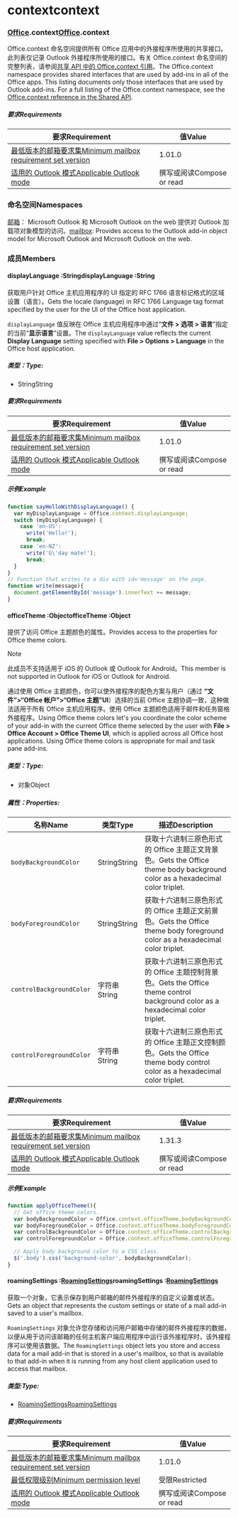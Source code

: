 
# <a name="context"></a><span data-ttu-id="3dc69-101">context</span><span class="sxs-lookup"><span data-stu-id="3dc69-101">context</span></span>

### <a name="officeofficemdcontext"></a><span data-ttu-id="3dc69-102">[Office](Office.md).context</span><span class="sxs-lookup"><span data-stu-id="3dc69-102">[Office](Office.md).context</span></span>

<span data-ttu-id="3dc69-p101">Office.context 命名空间提供所有 Office 应用中的外接程序所使用的共享接口。此列表仅记录 Outlook 外接程序所使用的接口。有关 Office.context 命名空间的完整列表，请参阅[共享 API 中的 Office.context 引用](/javascript/api/office/office.context)。</span><span class="sxs-lookup"><span data-stu-id="3dc69-p101">The Office.context namespace provides shared interfaces that are used by add-ins in all of the Office apps. This listing documents only those interfaces that are used by Outlook add-ins. For a full listing of the Office.context namespace, see the [Office.context reference in the Shared API](/javascript/api/office/office.context).</span></span>

##### <a name="requirements"></a><span data-ttu-id="3dc69-105">要求</span><span class="sxs-lookup"><span data-stu-id="3dc69-105">Requirements</span></span>

|<span data-ttu-id="3dc69-106">要求</span><span class="sxs-lookup"><span data-stu-id="3dc69-106">Requirement</span></span>| <span data-ttu-id="3dc69-107">值</span><span class="sxs-lookup"><span data-stu-id="3dc69-107">Value</span></span>|
|---|---|
|[<span data-ttu-id="3dc69-108">最低版本的邮箱要求集</span><span class="sxs-lookup"><span data-stu-id="3dc69-108">Minimum mailbox requirement set version</span></span>](/javascript/office/requirement-sets/outlook-api-requirement-sets)| <span data-ttu-id="3dc69-109">1.0</span><span class="sxs-lookup"><span data-stu-id="3dc69-109">1.0</span></span>|
|[<span data-ttu-id="3dc69-110">适用的 Outlook 模式</span><span class="sxs-lookup"><span data-stu-id="3dc69-110">Applicable Outlook mode</span></span>](https://docs.microsoft.com/outlook/add-ins/#extension-points)| <span data-ttu-id="3dc69-111">撰写或阅读</span><span class="sxs-lookup"><span data-stu-id="3dc69-111">Compose or read</span></span>|

### <a name="namespaces"></a><span data-ttu-id="3dc69-112">命名空间</span><span class="sxs-lookup"><span data-stu-id="3dc69-112">Namespaces</span></span>

<span data-ttu-id="3dc69-113">[邮箱](office.context.mailbox.md)： Microsoft Outlook 和 Microsoft Outlook on the web 提供对 Outlook 加载项对象模型的访问。</span><span class="sxs-lookup"><span data-stu-id="3dc69-113">[mailbox](office.context.mailbox.md): Provides access to the Outlook add-in object model for Microsoft Outlook and Microsoft Outlook on the web.</span></span>

### <a name="members"></a><span data-ttu-id="3dc69-114">成员</span><span class="sxs-lookup"><span data-stu-id="3dc69-114">Members</span></span>

####  <a name="displaylanguage-string"></a><span data-ttu-id="3dc69-115">displayLanguage :String</span><span class="sxs-lookup"><span data-stu-id="3dc69-115">displayLanguage :String</span></span>

<span data-ttu-id="3dc69-116">获取用户针对 Office 主机应用程序的 UI 指定的 RFC 1766 语言标记格式的区域设置（语言）。</span><span class="sxs-lookup"><span data-stu-id="3dc69-116">Gets the locale (language) in RFC 1766 Language tag format specified by the user for the UI of the Office host application.</span></span>

<span data-ttu-id="3dc69-117">`displayLanguage` 值反映在 Office 主机应用程序中通过“**文件 > 选项 > 语言**”指定的当前“**显示语言**”设置。</span><span class="sxs-lookup"><span data-stu-id="3dc69-117">The `displayLanguage` value reflects the current **Display Language** setting specified with **File > Options > Language** in the Office host application.</span></span>

##### <a name="type"></a><span data-ttu-id="3dc69-118">类型：</span><span class="sxs-lookup"><span data-stu-id="3dc69-118">Type:</span></span>

*   <span data-ttu-id="3dc69-119">String</span><span class="sxs-lookup"><span data-stu-id="3dc69-119">String</span></span>

##### <a name="requirements"></a><span data-ttu-id="3dc69-120">要求</span><span class="sxs-lookup"><span data-stu-id="3dc69-120">Requirements</span></span>

|<span data-ttu-id="3dc69-121">要求</span><span class="sxs-lookup"><span data-stu-id="3dc69-121">Requirement</span></span>| <span data-ttu-id="3dc69-122">值</span><span class="sxs-lookup"><span data-stu-id="3dc69-122">Value</span></span>|
|---|---|
|[<span data-ttu-id="3dc69-123">最低版本的邮箱要求集</span><span class="sxs-lookup"><span data-stu-id="3dc69-123">Minimum mailbox requirement set version</span></span>](/javascript/office/requirement-sets/outlook-api-requirement-sets)| <span data-ttu-id="3dc69-124">1.0</span><span class="sxs-lookup"><span data-stu-id="3dc69-124">1.0</span></span>|
|[<span data-ttu-id="3dc69-125">适用的 Outlook 模式</span><span class="sxs-lookup"><span data-stu-id="3dc69-125">Applicable Outlook mode</span></span>](https://docs.microsoft.com/outlook/add-ins/#extension-points)| <span data-ttu-id="3dc69-126">撰写或阅读</span><span class="sxs-lookup"><span data-stu-id="3dc69-126">Compose or read</span></span>|

##### <a name="example"></a><span data-ttu-id="3dc69-127">示例</span><span class="sxs-lookup"><span data-stu-id="3dc69-127">Example</span></span>

```js
function sayHelloWithDisplayLanguage() {
  var myDisplayLanguage = Office.context.displayLanguage;
  switch (myDisplayLanguage) {
    case 'en-US':
      write('Hello!');
      break;
    case 'en-NZ':
      write('G\'day mate!');
      break;
  }
}
// Function that writes to a div with id='message' on the page.
function write(message){
  document.getElementById('message').innerText += message;
}
```

####  <a name="officetheme-object"></a><span data-ttu-id="3dc69-128">officeTheme :Object</span><span class="sxs-lookup"><span data-stu-id="3dc69-128">officeTheme :Object</span></span>

<span data-ttu-id="3dc69-129">提供了访问 Office 主题颜色的属性。</span><span class="sxs-lookup"><span data-stu-id="3dc69-129">Provides access to the properties for Office theme colors.</span></span>

> [!NOTE]
> <span data-ttu-id="3dc69-130">此成员不支持适用于 iOS 的 Outlook 或 Outlook for Android。</span><span class="sxs-lookup"><span data-stu-id="3dc69-130">This member is not supported in Outlook for iOS or Outlook for Android.</span></span>

<span data-ttu-id="3dc69-p102">通过使用 Office 主题颜色，你可以使外接程序的配色方案与用户（通过 **“文件”>“Office 帐户”>“Office 主题”UI**）选择的当前 Office 主题协调一致，这种做法适用于所有 Office 主机应用程序。使用 Office 主题颜色适用于邮件和任务窗格外接程序。</span><span class="sxs-lookup"><span data-stu-id="3dc69-p102">Using Office theme colors let's you coordinate the color scheme of your add-in with the current Office theme selected by the user with **File > Office Account > Office Theme UI**, which is applied across all Office host applications. Using Office theme colors is appropriate for mail and task pane add-ins.</span></span>

##### <a name="type"></a><span data-ttu-id="3dc69-133">类型：</span><span class="sxs-lookup"><span data-stu-id="3dc69-133">Type:</span></span>

*   <span data-ttu-id="3dc69-134">对象</span><span class="sxs-lookup"><span data-stu-id="3dc69-134">Object</span></span>

##### <a name="properties"></a><span data-ttu-id="3dc69-135">属性：</span><span class="sxs-lookup"><span data-stu-id="3dc69-135">Properties:</span></span>

|<span data-ttu-id="3dc69-136">名称</span><span class="sxs-lookup"><span data-stu-id="3dc69-136">Name</span></span>| <span data-ttu-id="3dc69-137">类型</span><span class="sxs-lookup"><span data-stu-id="3dc69-137">Type</span></span>| <span data-ttu-id="3dc69-138">描述</span><span class="sxs-lookup"><span data-stu-id="3dc69-138">Description</span></span>|
|---|---|---|
|`bodyBackgroundColor`| <span data-ttu-id="3dc69-139">String</span><span class="sxs-lookup"><span data-stu-id="3dc69-139">String</span></span>|<span data-ttu-id="3dc69-140">获取十六进制三原色形式的 Office 主题正文背景色。</span><span class="sxs-lookup"><span data-stu-id="3dc69-140">Gets the Office theme body background color as a hexadecimal color triplet.</span></span>|
|`bodyForegroundColor`| <span data-ttu-id="3dc69-141">String</span><span class="sxs-lookup"><span data-stu-id="3dc69-141">String</span></span>|<span data-ttu-id="3dc69-142">获取十六进制三原色形式的 Office 主题正文前景色。</span><span class="sxs-lookup"><span data-stu-id="3dc69-142">Gets the Office theme body foreground color as a hexadecimal color triplet.</span></span>|
|`controlBackgroundColor`| <span data-ttu-id="3dc69-143">字符串</span><span class="sxs-lookup"><span data-stu-id="3dc69-143">String</span></span>|<span data-ttu-id="3dc69-144">获取十六进制三原色形式的 Office 主题控制背景色。</span><span class="sxs-lookup"><span data-stu-id="3dc69-144">Gets the Office theme control background color as a hexadecimal color triplet.</span></span>|
|`controlForegroundColor`| <span data-ttu-id="3dc69-145">字符串</span><span class="sxs-lookup"><span data-stu-id="3dc69-145">String</span></span>|<span data-ttu-id="3dc69-146">获取十六进制三原色形式的 Office 主题正文控制颜色。</span><span class="sxs-lookup"><span data-stu-id="3dc69-146">Gets the Office theme body control color as a hexadecimal color triplet.</span></span>|

##### <a name="requirements"></a><span data-ttu-id="3dc69-147">要求</span><span class="sxs-lookup"><span data-stu-id="3dc69-147">Requirements</span></span>

|<span data-ttu-id="3dc69-148">要求</span><span class="sxs-lookup"><span data-stu-id="3dc69-148">Requirement</span></span>| <span data-ttu-id="3dc69-149">值</span><span class="sxs-lookup"><span data-stu-id="3dc69-149">Value</span></span>|
|---|---|
|[<span data-ttu-id="3dc69-150">最低版本的邮箱要求集</span><span class="sxs-lookup"><span data-stu-id="3dc69-150">Minimum mailbox requirement set version</span></span>](/javascript/office/requirement-sets/outlook-api-requirement-sets)| <span data-ttu-id="3dc69-151">1.3</span><span class="sxs-lookup"><span data-stu-id="3dc69-151">1.3</span></span>|
|[<span data-ttu-id="3dc69-152">适用的 Outlook 模式</span><span class="sxs-lookup"><span data-stu-id="3dc69-152">Applicable Outlook mode</span></span>](https://docs.microsoft.com/outlook/add-ins/#extension-points)| <span data-ttu-id="3dc69-153">撰写或阅读</span><span class="sxs-lookup"><span data-stu-id="3dc69-153">Compose or read</span></span>|

##### <a name="example"></a><span data-ttu-id="3dc69-154">示例</span><span class="sxs-lookup"><span data-stu-id="3dc69-154">Example</span></span>

```js
function applyOfficeTheme(){
  // Get office theme colors.
  var bodyBackgroundColor = Office.context.officeTheme.bodyBackgroundColor;
  var bodyForegroundColor = Office.context.officeTheme.bodyForegroundColor;
  var controlBackgroundColor = Office.context.officeTheme.controlBackgroundColor
  var controlForegroundColor = Office.context.officeTheme.controlForegroundColor;

  // Apply body background color to a CSS class.
  $('.body').css('background-color', bodyBackgroundColor);
}
```

####  <a name="roamingsettings-roamingsettingsjavascriptapioutlook14officeroamingsettings"></a><span data-ttu-id="3dc69-155">roamingSettings :[RoamingSettings](/javascript/api/outlook_1_4/office.RoamingSettings)</span><span class="sxs-lookup"><span data-stu-id="3dc69-155">roamingSettings :[RoamingSettings](/javascript/api/outlook_1_4/office.RoamingSettings)</span></span>

<span data-ttu-id="3dc69-156">获取一个对象，它表示保存到用户邮箱的邮件外接程序的自定义设置或状态。</span><span class="sxs-lookup"><span data-stu-id="3dc69-156">Gets an object that represents the custom settings or state of a mail add-in saved to a user's mailbox.</span></span>

<span data-ttu-id="3dc69-157">`RoamingSettings` 对象允许您存储和访问用户邮箱中存储的邮件外接程序的数据，以便从用于访问该邮箱的任何主机客户端应用程序中运行该外接程序时，该外接程序可以使用该数据。</span><span class="sxs-lookup"><span data-stu-id="3dc69-157">The `RoamingSettings` object lets you store and access data for a mail add-in that is stored in a user's mailbox, so that is available to that add-in when it is running from any host client application used to access that mailbox.</span></span>

##### <a name="type"></a><span data-ttu-id="3dc69-158">类型:</span><span class="sxs-lookup"><span data-stu-id="3dc69-158">Type:</span></span>

*   [<span data-ttu-id="3dc69-159">RoamingSettings</span><span class="sxs-lookup"><span data-stu-id="3dc69-159">RoamingSettings</span></span>](/javascript/api/outlook_1_4/office.RoamingSettings)

##### <a name="requirements"></a><span data-ttu-id="3dc69-160">要求</span><span class="sxs-lookup"><span data-stu-id="3dc69-160">Requirements</span></span>

|<span data-ttu-id="3dc69-161">要求</span><span class="sxs-lookup"><span data-stu-id="3dc69-161">Requirement</span></span>| <span data-ttu-id="3dc69-162">值</span><span class="sxs-lookup"><span data-stu-id="3dc69-162">Value</span></span>|
|---|---|
|[<span data-ttu-id="3dc69-163">最低版本的邮箱要求集</span><span class="sxs-lookup"><span data-stu-id="3dc69-163">Minimum mailbox requirement set version</span></span>](/javascript/office/requirement-sets/outlook-api-requirement-sets)| <span data-ttu-id="3dc69-164">1.0</span><span class="sxs-lookup"><span data-stu-id="3dc69-164">1.0</span></span>|
|[<span data-ttu-id="3dc69-165">最低权限级别</span><span class="sxs-lookup"><span data-stu-id="3dc69-165">Minimum permission level</span></span>](https://docs.microsoft.com/outlook/add-ins/understanding-outlook-add-in-permissions)| <span data-ttu-id="3dc69-166">受限</span><span class="sxs-lookup"><span data-stu-id="3dc69-166">Restricted</span></span>|
|[<span data-ttu-id="3dc69-167">适用的 Outlook 模式</span><span class="sxs-lookup"><span data-stu-id="3dc69-167">Applicable Outlook mode</span></span>](https://docs.microsoft.com/outlook/add-ins/#extension-points)| <span data-ttu-id="3dc69-168">撰写或阅读</span><span class="sxs-lookup"><span data-stu-id="3dc69-168">Compose or read</span></span>|